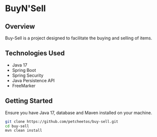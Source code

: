 # BuyN'Sell

## Overview
Buy-Sell is a project designed to facilitate the buying and selling of items.

## Technologies Used
- Java 17
- Spring Boot
- Spring Security
- Java Persistence API
- FreeMarker

## Getting Started
Ensure you have Java 17, database and Maven installed on your machine.

```sh
git clone https://github.com/petcheetos/buy-sell.git
cd buy-sell
mvn clean install
